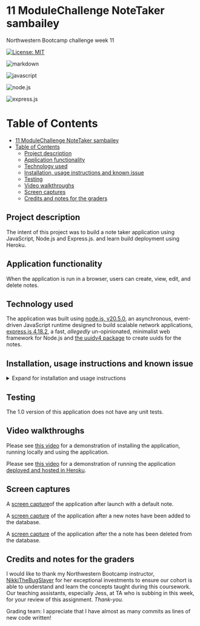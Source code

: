 # 11 ModuleChallenge NoteTaker sambailey

Northwestern Bootcamp challenge week 11

[![License: MIT](https://img.shields.io/badge/License-MIT-yellow.svg)](https://opensource.org/licenses/MIT)

![markdown](https://img.shields.io/badge/Markdown-000000?style=for-the-badge&logo=markdown&logoColor=white)

![javascript](https://img.shields.io/badge/JavaScript-F7DF1E?style=for-the-badge&logo=javascript&logoColor=black)

![node.js](https://img.shields.io/badge/Node.js-43853D?style=for-the-badge&logo=node.js&logoColor=white)

![express.js](https://img.shields.io/badge/Express.js-404D59?style=for-the-badge)

# Table of Contents

- [11 ModuleChallenge NoteTaker sambailey](#11-modulechallenge-notetaker-sambailey)
- [Table of Contents](#table-of-contents)
  - [Project description](#project-description)
  - [Application functionality](#application-functionality)
  - [Technology used](#technology-used)
  - [Installation, usage instructions and known issue](#installation-usage-instructions-and-known-issue)
  - [Testing](#testing)
  - [Video walkthroughs](#video-walkthroughs)
  - [Screen captures](#screen-captures)
  - [Credits and notes for the graders](#credits-and-notes-for-the-graders)

## Project description

The intent of this project was to build a note taker application using JavaScript, Node.js and Express.js. and learn build deployment using Heroku.

## Application functionality

When the application is run in a browser, users can create, view, edit, and delete notes.

## Technology used

The application was built using [node.js, v20.5.0](https://nodejs.org/en), an asynchronous, event-driven JavaScript runtime designed to build scalable network applications, [express.js 4.18.2](https://expressjs.com/), a fast, _allegedly_ un-opinionated, minimalist web framework for Node.js and [the uuidv4 package](https://www.npmjs.com/package/uuidv4) to create uuids for the notes.

## Installation, usage instructions and known issue

<details>
<summary> Expand for installation and usage instructions</summary>

Users or contributors can run the application locally or in a hosted environment: 

1.  **Clone the repository, run the application locally**

    • Run the application by entering `node index.js` in the `terminal` and follow the prompts

    • Clone the repository: `git clone git@github.com:thoughtsinbuttermilk/11-ModuleChallenge-NoteTaker-sambailey.git`

    • Install required frameworks, dependencies and packages by opening a terminal instance and running `npm install`

    • In the `terminal`, run `node server.js`, then open a browser and point the url to `localhost:8080`

    • Press `control+c` to close the application

2.  **Run the hosted application**
        The note taker application is deployed and hosted using Heroku. Simply point a browser at: https://modulechallenge11-note-taker-ff941a52a963.herokuapp.com/

3. **Usage instructions**
    
    After the application is running in a browser, either locally or hosted

    *Create a new note*
    1. Press "Get Started" button
    2. Enter a title and text for the note (both are required)
    3. Press the Save icon in the upper right corner of the application window

    Expected behavior: The note will be saved and displayed in the list on the right of the screen.

    *Adding a new note*
    1. Press the "+" button in the upper right corner of the application window
    2. Enter a title and text for the note (both are required)
    3. Press the "Save" button in the upper right corner of the application window

    Expected behavior: The note will be saved and displayed in the list on the left of the screen.

    *Edit a saved note*
    1. Select the note in the right side of the application window
    2. Enter a new title or text for the note 
    3. Press the "Save" button in the upper right corner of the application window

    Expected behavior: The edited note will be saved and displayed in the list on the left of the screen.

    *Delete a saved note*
    1. Press the "trash can" icon on the right side of the application window
    
    Expected behavior: The note will be deleted from the application's database and the window will be refreshed.

    *Known issues*
    • When editing an existing note, the "write" icon does not appear in the upper right corner of the application window. This issue is cosmetic, notes can still be edited by placing the cursor in the title or text fields and pressing the "save" icon. This issue needs be investigated, I need to more closely examine the starter code for the front-end, and addressed in the 1.v1 release of the application.

    • After editing a note, the original text will display in the main window. I believe I need to add a `e.stopPropagation();` method to resolve this issue. It will be addressed in the 1.v1 release of the application.
xw
    </details>

## Testing

The 1.0 version of this application does not have any unit tests.

## Video walkthroughs

Please see [this video](https://drive.google.com/file/d/1efinYow4UgIfIJYJ8JEltp5H_yH8F5zN/view?usp=sharing) for a demonstration of installing the application, running locally and using the application.

Please see [this video](https://drive.google.com/file/d/1J5AXEQ3iRWJfFXKKlO6MYijpoWjyNK8_/view?usp=sharing) for a demonstration of running the application [deployed and hosted in Heroku](https://modulechallenge11-note-taker-ff941a52a963.herokuapp.com/).

## Screen captures

A [screen capture](https://github.com/thoughtsinbuttermilk/11-ModuleChallenge-NoteTaker-sambailey/blob/9dcc2ace7e8cddd990c483469cfba45e9a9d121f/screencaptures/defaultstate.png)of the application after launch with a default note.

A [screen capture]() of the application after a new notes have been added to the database.

A [screen capture]() of the application after the a note has been deleted from the database.

## Credits and notes for the graders

I would like to thank my Northwestern Bootcamp instructor, [NikkiTheBugSlayer](https://github.com/NikkiTheBugSlayer) for her exceptional investments to ensure our cohort is able to understand and learn the concepts taught during this coursework. Our teaching assistants, especially Jess, at TA who is subbing in this week, for your review of this assignment.  _Thank-you._

Grading team: I appreciate that I have almost as many commits as lines of new code written!

